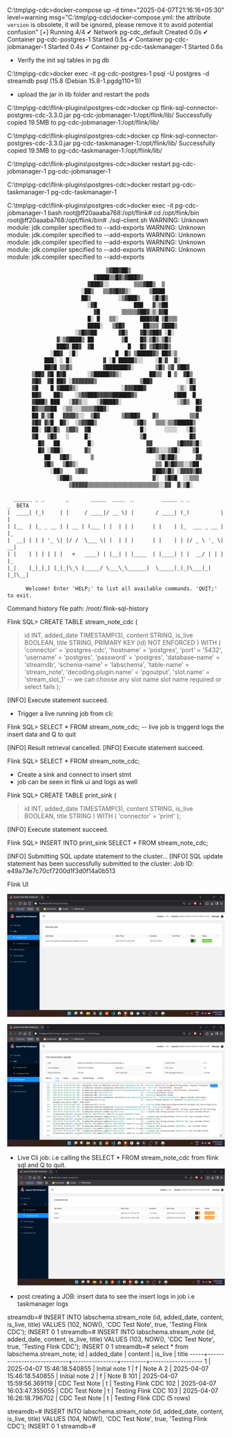   C:\tmp\pg-cdc>docker-compose up -d
  time="2025-04-07T21:16:16+05:30" level=warning msg="C:\\tmp\\pg-cdc\\docker-compose.yml: the attribute `version` is obsolete, it will be ignored, please remove it to avoid potential confusion"
  [+] Running 4/4
  ✔ Network pg-cdc_default          Created                                                                                                                               0.0s 
  ✔ Container pg-cdc-postgres-1     Started                                                                                                                               0.5s 
  ✔ Container pg-cdc-jobmanager-1   Started                                                                                                                               0.4s 
  ✔ Container pg-cdc-taskmanager-1  Started                                                                                                                               0.6s 




  - Verify the init sql tables in pg db


  C:\tmp\pg-cdc>docker exec -it pg-cdc-postgres-1 psql -U postgres -d streamdb
  psql (15.8 (Debian 15.8-1.pgdg110+1))







  - upload the jar in lib folder and restart the pods

  C:\tmp\pg-cdc\flink-plugins\postgres-cdc>docker cp flink-sql-connector-postgres-cdc-3.3.0.jar pg-cdc-jobmanager-1:/opt/flink/lib/
  Successfully copied 19.5MB to pg-cdc-jobmanager-1:/opt/flink/lib/

  C:\tmp\pg-cdc\flink-plugins\postgres-cdc>docker cp flink-sql-connector-postgres-cdc-3.3.0.jar pg-cdc-taskmanager-1:/opt/flink/lib/
  Successfully copied 19.5MB to pg-cdc-taskmanager-1:/opt/flink/lib/

  C:\tmp\pg-cdc\flink-plugins\postgres-cdc>docker restart pg-cdc-jobmanager-1
  pg-cdc-jobmanager-1

  C:\tmp\pg-cdc\flink-plugins\postgres-cdc>docker restart pg-cdc-taskmanager-1
  pg-cdc-taskmanager-1




  C:\tmp\pg-cdc\flink-plugins\postgres-cdc>docker exec -it pg-cdc-jobmanager-1 bash
  root@ff20aaaba768:/opt/flink# cd /opt/flink/bin
  root@ff20aaaba768:/opt/flink/bin# ./sql-client.sh
  WARNING: Unknown module: jdk.compiler specified to --add-exports
  WARNING: Unknown module: jdk.compiler specified to --add-exports
  WARNING: Unknown module: jdk.compiler specified to --add-exports
  WARNING: Unknown module: jdk.compiler specified to --add-exports
  WARNING: Unknown module: jdk.compiler specified to --add-exports

                                    ▒▓██▓██▒
                                ▓████▒▒█▓▒▓███▓▒
                              ▓███▓░░        ▒▒▒▓██▒  ▒
                            ░██▒   ▒▒▓▓█▓▓▒░      ▒████
                            ██▒         ░▒▓███▒    ▒█▒█▒
                              ░▓█            ███   ▓░▒██
                                ▓█       ▒▒▒▒▒▓██▓░▒░▓▓█
                              █░ █   ▒▒░       ███▓▓█ ▒█▒▒▒
                              ████░   ▒▓█▓      ██▒▒▒ ▓███▒
                          ░▒█▓▓██       ▓█▒    ▓█▒▓██▓ ░█░
                    ▓░▒▓████▒ ██         ▒█    █▓░▒█▒░▒█▒
                    ███▓░██▓  ▓█           █   █▓ ▒▓█▓▓█▒
                  ░██▓  ░█░            █  █▒ ▒█████▓▒ ██▓░▒
                ███░ ░ █░          ▓ ░█ █████▒░░    ░█░▓  ▓░
                ██▓█ ▒▒▓▒          ▓███████▓░       ▒█▒ ▒▓ ▓██▓
            ▒██▓ ▓█ █▓█       ░▒█████▓▓▒░         ██▒▒  █ ▒  ▓█▒
            ▓█▓  ▓█ ██▓ ░▓▓▓▓▓▓▓▒              ▒██▓           ░█▒
            ▓█    █ ▓███▓▒░              ░▓▓▓███▓          ░▒░ ▓█
            ██▓    ██▒    ░▒▓▓███▓▓▓▓▓██████▓▒            ▓███  █
            ▓███▒ ███   ░▓▓▒░░   ░▓████▓░                  ░▒▓▒  █▓
            █▓▒▒▓▓██  ░▒▒░░░▒▒▒▒▓██▓░                            █▓
            ██ ▓░▒█   ▓▓▓▓▒░░  ▒█▓       ▒▓▓██▓    ▓▒          ▒▒▓
            ▓█▓ ▓▒█  █▓░  ░▒▓▓██▒            ░▓█▒   ▒▒▒░▒▒▓█████▒
            ██░ ▓█▒█▒  ▒▓▓▒  ▓█                █░      ░░░░   ░█▒
            ▓█   ▒█▓   ░     █░                ▒█              █▓
              █▓   ██         █░                 ▓▓        ▒█▓▓▓▒█░
              █▓ ░▓██░       ▓▒                  ▓█▓▒░░░▒▓█░    ▒█
                ██   ▓█▓░      ▒                    ░▒█▒██▒      ▓▓
                ▓█▒   ▒█▓▒░                         ▒▒ █▒█▓▒▒░░▒██
                  ░██▒    ▒▓▓▒                     ▓██▓▒█▒ ░▓▓▓▓▒█▓
                    ░▓██▒                          ▓░  ▒█▓█  ░░▒▒▒
                        ▒▓▓▓▓▓▒▒▒▒▒▒▒▒▒▒▒▒▒▒▒▒▒▒▒▒▒▒▒░░▓▓  ▓░▒█░

      ______ _ _       _       _____  ____  _         _____ _ _            _  BETA
    |  ____| (_)     | |     / ____|/ __ \| |       / ____| (_)          | |
    | |__  | |_ _ __ | | __ | (___ | |  | | |      | |    | |_  ___ _ __ | |_
    |  __| | | | '_ \| |/ /  \___ \| |  | | |      | |    | | |/ _ \ '_ \| __|
    | |    | | | | | |   <   ____) | |__| | |____  | |____| | |  __/ | | | |_
    |_|    |_|_|_| |_|_|\_\ |_____/ \___\_\______|  \_____|_|_|\___|_| |_|\__|

          Welcome! Enter 'HELP;' to list all available commands. 'QUIT;' to exit.

  Command history file path: /root/.flink-sql-history

  Flink SQL> CREATE TABLE stream_note_cdc (
  >   id INT,
  >   added_date TIMESTAMP(3),
  >   content STRING,
  >   is_live BOOLEAN,
  >   title STRING,
  >   PRIMARY KEY (id) NOT ENFORCED
  > ) WITH (
  >   'connector' = 'postgres-cdc',
  >   'hostname' = 'postgres',
  >   'port' = '5432',
  >   'username' = 'postgres',
  >   'password' = 'postgres',
  >   'database-name' = 'streamdb',
  >   'schema-name' = 'labschema',
  >   'table-name' = 'stream_note',
  >   'decoding.plugin.name' = 'pgoutput',
  >   'slot.name' = 'stream_slot_1'  -- we  can choose any slot name slot name required or select fails 
  > );
  >
  [INFO] Execute statement succeed.


  - Trigger a live running job from cli:

  Flink SQL> SELECT * FROM stream_note_cdc;  -- live job is triggerd logs the insert data and Q to quit
  >
  [INFO] Result retrieval cancelled.
  [INFO] Execute statement succeed.

  Flink SQL> SELECT * FROM stream_note_cdc;


  - Create a sink and connect to insert stmt
  - job can be seen in flink ui and logs as well

  Flink SQL> CREATE TABLE print_sink (
  >   id INT,
  >   added_date TIMESTAMP(3),
  >   content STRING,
  >   is_live BOOLEAN,
  >   title STRING
  > ) WITH (
  >   'connector' = 'print'
  > );


  [INFO] Execute statement succeed.

  Flink SQL> INSERT INTO print_sink SELECT * FROM stream_note_cdc;

  [INFO] Submitting SQL update statement to the cluster...
  [INFO] SQL update statement has been successfully submitted to the cluster:
  Job ID: e49a73e7c70cf7200d1f3d0f14a0b513



  Flink UI

  ![alt text](image.png)

  ![alt text](image-1.png)




  - Live Cli job:
  i.e calling the SELECT * FROM stream_note_cdc from flink sql and Q to quit.
  ![alt text](image-2.png)



  - post creating a JOB: insert data to see the insert logs in job i.e taskmanager logs 

  streamdb=# INSERT INTO labschema.stream_note (id, added_date, content, is_live, title)
  VALUES (102, NOW(), 'CDC Test Note', true, 'Testing Flink CDC');
  INSERT 0 1
  streamdb=# INSERT INTO labschema.stream_note (id, added_date, content, is_live, title)
  VALUES (103, NOW(), 'CDC Test Note', true, 'Testing Flink CDC');
  INSERT 0 1
  streamdb=# select * from labschema.stream_note;
  id  |         added_date         |    content     | is_live |       title
  -----+----------------------------+----------------+---------+-------------------
    1 | 2025-04-07 15:46:18.540855 | Initial note 1 | f       | Note A
    2 | 2025-04-07 15:46:18.540855 | Initial note 2 | f       | Note B
  101 | 2025-04-07 15:59:56.369119 | CDC Test Note  | t       | Testing Flink CDC
  102 | 2025-04-07 16:03:47.355055 | CDC Test Note  | t       | Testing Flink CDC
  103 | 2025-04-07 16:26:18.796702 | CDC Test Note  | t       | Testing Flink CDC
  (5 rows)

  streamdb=# INSERT INTO labschema.stream_note (id, added_date, content, is_live, title)
  VALUES (104, NOW(), 'CDC Test Note', true, 'Testing Flink CDC');
  INSERT 0 1
  streamdb=#
